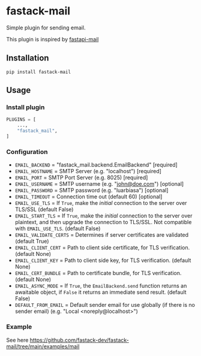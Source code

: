 # fastack-mail

Simple plugin for sending email.

This plugin is inspired by [fastapi-mail](https://github.com/sabuhish/fastapi-mail)

## Installation

```
pip install fastack-mail
```

## Usage

### Install plugin

```py
PLUGINS = [
    ...,
    "fastack_mail",
]
```

### Configuration

* `EMAIL_BACKEND` = "fastack_mail.backend.EmailBackend" [required]
* `EMAIL_HOSTNAME` = SMTP Server (e.g. "localhost") [required]
* `EMAIL_PORT` = SMTP Port Server (e.g. 8025) [required]
* `EMAIL_USERNAME` = SMTP username (e.g. "john@doe.com") [optional]
* `EMAIL_PASSWORD` = SMTP password (e.g. "luarbiasa") [optional]
* `EMAIL_TIMEOUT` = Connection time out (default 60) [optional]
* `EMAIL_USE_TLS` = If `True`, make the _initial_ connection to the server over TLS/SSL (default False)
* `EMAIL_START_TLS` = If `True`, make the _initial_ connection to the server over plaintext, and then upgrade the connection to TLS/SSL. Not compatible with `EMAIL_USE_TLS`. (default False)
* `EMAIL_VALIDATE_CERTS` = Determines if server certificates are validated (default True)
* `EMAIL_CLIENT_CERT` = Path to client side certificate, for TLS verification. (default None)
* `EMAIL_CLIENT_KEY` = Path to client side key, for TLS verification. (default None)
* `EMAIL_CERT_BUNDLE` = Path to certificate bundle, for TLS verification. (default None)
* `EMAIL_ASYNC_MODE` = If `True`, the `EmailBackend.send` function returns an awaitable object, if `False` it returns an immediate send result. (default False)
* `DEFAULT_FROM_EMAIL` = Default sender email for use globally (if there is no sender email) (e.g. "Local \<noreply@localhost\>")

### Example

See here https://github.com/fastack-dev/fastack-mail/tree/main/examples/mail
